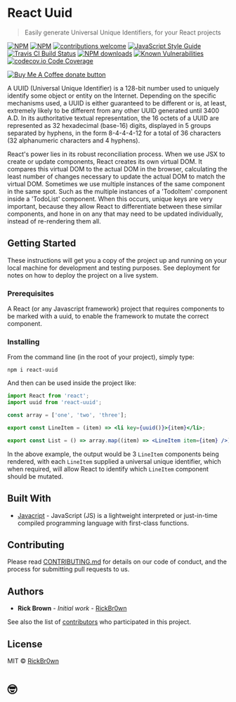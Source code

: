 # React Uuid

> Easily generate Universal Unique Identifiers, for your React projects

[![NPM](https://img.shields.io/npm/v/react-uuid.svg?style=flat)](https://www.npmjs.com/package/react-uuid) [![NPM](https://img.shields.io/npm/v/@rickbrown/react-uuid.svg)](https://www.npmjs.com/package/react-uuid) [![contributions welcome](https://img.shields.io/badge/contributions-welcome-brightgreen.svg?style=flat)]() [![JavaScript Style Guide](https://img.shields.io/badge/code_style-standard-brightgreen.svg)](https://standardjs.com) <span class="badge-travisci"><a href="http://travis-ci.com/bevry/badges" title="Check this project's build status on TravisCI"><img src="https://img.shields.io/travis/com/bevry/badges/master.svg" alt="Travis CI Build Status" /></a></span> <span class="badge-npmdownloads"><a href="https://www.npmjs.com/package/react-uuid" title="View this project on NPM"><img src="https://img.shields.io/npm/dm/badges.svg" alt="NPM downloads" /></a></span> [![Known Vulnerabilities](https://snyk.io/test/github/dwyl/hapi-auth-jwt2/badge.svg?targetFile=package.json)](https://github.com/RickBr0wn/react-uuid?targetFile=package.json) [![codecov.io Code Coverage](https://img.shields.io/codecov/c/github/dwyl/hapi-auth-jwt2.svg?maxAge=2592000)](https://github.com/RickBr0wn/react-uuid?branch=master)

<span class="badge-buymeacoffee"><a href="https://www.buymeacoffee.com/RickBrown" title="Donate to this project using Buy Me A Coffee"><img src="https://img.shields.io/badge/buy%20me%20a%20coffee-donate-yellow.svg" alt="Buy Me A Coffee donate button" /></a></span>

A UUID (Universal Unique Identifier) is a 128-bit number used to uniquely identify some object or entity on the Internet. Depending on the specific mechanisms used, a UUID is either guaranteed to be different or is, at least, extremely likely to be different from any other UUID generated until 3400 A.D.
In its authoritative textual representation, the 16 octets of a UUID are represented as 32 hexadecimal (base-16) digits, displayed in 5 groups separated by hyphens, in the form 8-4-4-4-12 for a total of 36 characters (32 alphanumeric characters and 4 hyphens).

React's power lies in its robust reconciliation process. When we use JSX to create or update components, React creates its own virtual DOM. It compares this virtual DOM to the actual DOM in the browser, calculating the least number of changes necessary to update the actual DOM to match the virtual DOM.
Sometimes we use multiple instances of the same component in the same spot. Such as the multiple instances of a 'TodoItem' component inside a 'TodoList' component. When this occurs, unique keys are very important, because they allow React to differentiate between these similar components, and hone in on any that may need to be updated individually, instead of re-rendering them all.

## Getting Started

These instructions will get you a copy of the project up and running on your local machine for development and testing purposes. See deployment for notes on how to deploy the project on a live system.

### Prerequisites

A React (or any Javascript framework) project that requires components to be marked with a uuid, to enable the framework to mutate the correct component.

### Installing

From the command line (in the root of your project), simply type:

```
npm i react-uuid
```

And then can be used inside the project like:

```jsx
import React from 'react';
import uuid from 'react-uuid';

const array = ['one', 'two', 'three'];

export const LineItem = (item) => <li key={uuid()}>{item}</li>;

export const List = () => array.map((item) => <LineItem item={item} />);
```

In the above example, the output would be 3 `LineItem` components being rendered, with each `LineItem` supplied a universal unique identifier, which when required, will allow React to identify which `LineItem` component should be mutated.

## Built With

- [Javacript](javascript) - JavaScript (JS) is a lightweight interpreted or just-in-time compiled programming language with first-class functions.

## Contributing

Please read [CONTRIBUTING.md](https://gist.github.com/RickBr0wn/e9cc0f06cbd452186bcf245c072e4137) for details on our code of conduct, and the process for submitting pull requests to us.

## Authors

- **Rick Brown** - _Initial work_ - [RickBr0wn](https://gist.github.com/RickBr0wn)

See also the list of [contributors](https://github.com/your/project/contributors) who participated in this project.

## License

MIT © [RickBr0wn](https://github.com/RickBr0wn)

# 🤓
